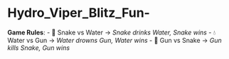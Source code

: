 # Hydro_Viper_Blitz_Fun-
**Game Rules**: - 🐍 Snake vs Water → *Snake drinks Water, Snake wins* - 💧 Water vs Gun → *Water drowns Gun, Water wins* - 🔫 Gun vs Snake → *Gun kills Snake, Gun wins*
